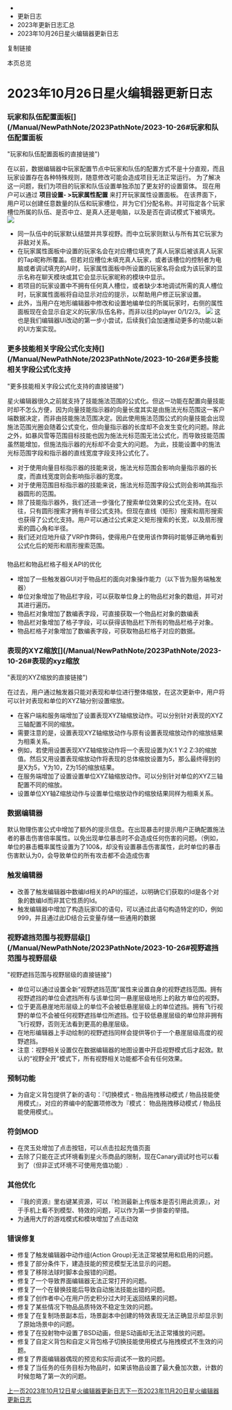   * [](/)
  * 更新日志
  * 2023年更新日志汇总
  * 2023年10月26日星火编辑器更新日志

复制链接

本页总览

# 2023年10月26日星火编辑器更新日志

### 玩家和队伍配置面板[​](/Manual/NewPathNote/2023PathNote/2023-10-26#玩家和队伍配置面板
"玩家和队伍配置面板的直接链接")

在以前，数据编辑器中玩家配置节点中玩家和队伍的配置方式不是十分直观，而且玩家设置存在各种特殊规则，随意修改可能会造成项目无法正常运行。
为了解决这一问题，我们为项目的玩家和队伍设置单独添加了更友好的设置窗体。 现在用户可以通过 **项目设置- >玩家属性配置** 来打开玩家属性设置面板。
在该界面下，用户可以创建任意数量的队伍和玩家槽位，并为它们分配名称。并可指定各个玩家槽位所属的队伍、是否中立、是真人还是电脑，以及是否在调试模式下被填充。
![](https://doc.sce.xd.com/assets/images/玩家属性配置-884baa5750f1c42a2bc79f65d6f79bfd.webp)

  * 同一队伍中的玩家默认结盟并共享视野。而中立玩家则默认与所有其它玩家为非敌对关系。
  * 在玩家属性面板中设置的玩家名会在对应槽位填充了真人玩家后被该真人玩家的Tap昵称所覆盖。但若对应槽位未填充真人玩家，或者该槽位的控制者为电脑或者调试填充的AI时，玩家属性面板中所设置的玩家名将会成为该玩家的显示名称在聊天模块或其它会显示玩家昵称的模块中显示。
  * 若项目的玩家设置中不拥有任何真人槽位，或者缺少本地调试所需的真人槽位时，玩家属性面板将自动显示对应的提示，以帮助用户修正玩家设置。
  * 此外，当用户在地形编辑器中修改和设置地编单位的所属玩家时，右侧的属性面板现在会显示自定义的玩家/队伍名称，而非以往的player 0/1/2/3。 ![](https://doc.sce.xd.com/assets/images/玩家配置-12ebddbce799d5c4c98791605d9968fe.webp) 这也是我们编辑器UI改动的第一步小尝试，后续我们会加速推动更多的功能以新的UI方案实现。

### 更多技能相关字段公式化支持[​](/Manual/NewPathNote/2023PathNote/2023-10-26#更多技能相关字段公式化支持
"更多技能相关字段公式化支持的直接链接")

星火编辑器很久之前就支持了技能施法范围的公式化。但这一功能在配置向量技能时却不怎么方便，因为向量技能指示器的向量长度其实是由施法光标范围这一客户端数据决定，而非由技能施法范围决定。因此使用施法范围公式的向量技能会出现施法范围光圈会随着公式变化，但向量指示器的长度却不会发生变化的问题。除此之外，如暴风雪等范围目标技能也因为施法光标范围无法公式化，而导致技能范围虽然能增加，但施法指示器的光标却不会变大的问题。
为此，技能设置中的施法光标范围字段和指示器的直线宽度字段支持公式化了。

  * 对于使用向量目标指示器的技能来说，施法光标范围会影响向量指示器的长度，而直线宽度则会影响指示器的宽度。
  * 对于使用范围目标指示器的技能来说，施法光标范围字段公式则会影响其指示器圆形的范围。
  * 除了技能指示器外，我们还进一步强化了搜索单位效果的公式化支持。在以往，只有圆形搜索才拥有半径公式支持。但现在直线（矩形）搜索和扇形搜索也获得了公式化支持。用户可以通过公式来定义矩形搜索的长宽，以及扇形搜索的圆心角和半径。
  * 我们还对应地升级了VRP作弊码，使得用户在使用该作弊码时能够正确地看到公式化后的矩形和扇形搜索范围。

###
物品栏和物品栏格子相关API的优化[​](/Manual/NewPathNote/2023PathNote/2023-10-26#物品栏和物品栏格子相关api的优化
"物品栏和物品栏格子相关API的优化的直接链接")

  * 增加了一些触发器GUI对于物品栏的面向对象操作能力（以下皆为服务端触发器）
  * 单位对象增加了物品栏字段，可以获取单位身上的物品栏对象的数组，并可对其进行遍历。
  * 物品栏对象增加了数编表字段，可直接获取一个物品栏对象的数编表
  * 物品栏对象增加了格子字段，可以获得该物品栏下所有的物品栏格子对象。
  * 物品栏格子对象增加了数编表字段，可获取物品栏格子对应的数据。

### 表现的XYZ缩放[​](/Manual/NewPathNote/2023PathNote/2023-10-26#表现的xyz缩放
"表现的XYZ缩放的直接链接")

在过去，用户通过触发器只能对表现和单位进行整体缩放，在这次更新中，用户将可以针对表现和单位的XYZ轴分别设置缩放。

  * 在客户端和服务端增加了设置表现XYZ轴缩放动作。可以分别针对表现的XYZ三轴配置不同的缩放。
  * 需要注意的是，设置表现XYZ轴缩放动作与原有设置表现缩放动作的缩放结果为相乘关系。
  * 例如，若使用设置表现XYZ轴缩放动作将一个表现设置为X:1 Y:2 Z:3的缩放值。然后又用设置表现缩放动作将表现的总体缩放设置为5，那么最终得到的是X为5，Y为10，Z为15的缩放结果。
  * 在服务端增加了设置设置单位XYZ轴缩放动作。可以分别针对单位的XYZ三轴配置不同的缩放。
  * 设置单位XY轴Z缩放动作与设置单位缩放动作的缩放结果同样为相乘关系。

### 数据编辑器[​](/Manual/NewPathNote/2023PathNote/2023-10-26#数据编辑器 "数据编辑器的直接链接")

默认物理伤害公式中增加了额外的提示信息。在出现暴击时提示用户正确配置施法者的暴击伤害倍率属性。以免出现单位暴击时不会造成任何伤害的问题。（例如，单位的暴击概率属性设置为了100&，却没有设置暴击伤害属性，此时单位的暴击伤害默认为0，会导致单位的所有攻击都不会造成伤害

### 触发编辑器[​](/Manual/NewPathNote/2023PathNote/2023-10-26#触发编辑器 "触发编辑器的直接链接")

  * 改善了触发编辑器中数编Id相关的API的描述，以明确它们获取的Id是各个对象的数编Id而非其它性质的Id。
  * 触发编辑器中增加了构造玩家ID的语句，可以通过此语句构造特定的ID，例如999，并且通过此ID结合云变量存储一些通用的数据

### 视野遮挡范围与视野层级[​](/Manual/NewPathNote/2023PathNote/2023-10-26#视野遮挡范围与视野层级
"视野遮挡范围与视野层级的直接链接")

  * 单位可以通过设置全新“视野遮挡范围”属性来设置自身的视野遮挡范围。拥有视野遮挡的单位会遮挡所有与该单位同一悬崖层级地形上的敌方单位的视野。
  * 位于更高悬崖地形层级上的单位不会被低悬崖层级上的单位遮挡。拥有飞行视野的单位不会被任何视野遮挡单位所遮挡。位于较低悬崖层级的单位除非拥有飞行视野，否则无法看到更高的悬崖层级。
  * 在地形编辑器上手动绘制的视野遮挡同样会提供等价于一个悬崖层级高度的视野遮挡。
  * 注意：视野相关设置仅在数据编辑器的地图设置中开启视野模式后才起效。默认的“视野全开”模式下，所有视野相关功能都不会有任何效果。

### 预制功能[​](/Manual/NewPathNote/2023PathNote/2023-10-26#预制功能 "预制功能的直接链接")

  * 为自定义背包提供了新的语句：『切换模式 - 物品拖拽移动模式 / 物品技能使用模式』，对应的界编中的配置项修改为『模式： 物品拖拽移动模式 / 物品技能使用模式』。

### 符剑MOD[​](/Manual/NewPathNote/2023PathNote/2023-10-26#符剑mod "符剑MOD的直接链接")

  * 在灵玉处增加了点击按钮，可以点击拉起充值页面
  * 去除了只能在正式环境看到星火币商品的限制，现在Canary调试时也可以看到了（但非正式环境不可使用充值功能）.

### 其他优化[​](/Manual/NewPathNote/2023PathNote/2023-10-26#其他优化 "其他优化的直接链接")

  * 『我的资源』里右键某资源，可以『检测最新上传版本是否引用此资源』，对于手机上看不到模型、特效的问题，可以作为第一步排查的举措。
  * 为通用大厅的游戏模式和模块增加了点击动效

### 错误修复[​](/Manual/NewPathNote/2023PathNote/2023-10-26#错误修复 "错误修复的直接链接")

  * 修复了触发编辑器中动作组(Action Group)无法正常被禁用和启用的问题。
  * 修复了部分条件下，建造技能的预览模型无法显示的问题。
  * 修复了移除法球时脚本会报错的问题。
  * 修复了一个导致界面编辑器无法正常打开的问题。
  * 修复了一个在替换技能后导致自动施法技能出错的问题。
  * 修复了创作者中心在用户历史积分过大时无返回结果的问题。
  * 修复了某些情况下物品品质特效不稳定生效的问题。
  * 修复了在复制场景副本后，场景副本中创建的特效表现无法正确显示却显示到了原始场景中的问题。
  * 修复了在投射物中设置了BSD动画，但是S动画却无法正常播放的问题。
  * 修复了自定义背包和自定义背包格子切换技能使用模式与拖拽模式不生效的问题。
  * 修复了界面编辑器偶现的预览和实际调试不一致的问题。
  * 修复了当任务的任务目标为物品时，如果该物品设置了最大叠加次数，计数的时候忽略了第一次的问题。

[上一页2023年10月12日星火编辑器更新日志](/Manual/NewPathNote/2023PathNote/2023-10-12)[下一页2023年11月20日星火编辑器更新日志](/Manual/NewPathNote/2023PathNote/2023-11-20)



